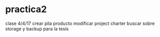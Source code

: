 # practica2
clase 4/4/17
crear pila producto
modificar project charter
buscar sobre storage y backup para la tesis
